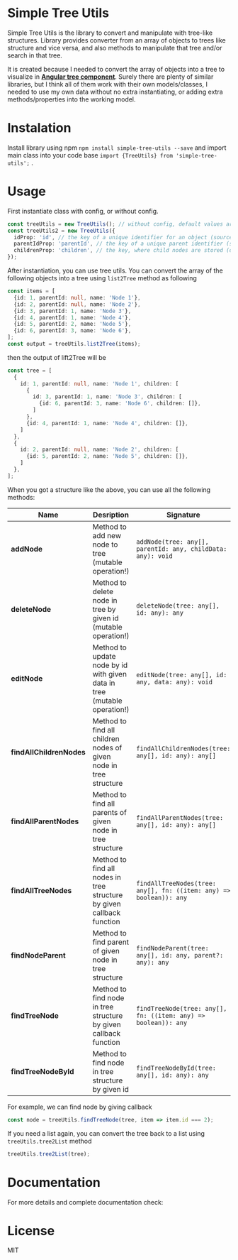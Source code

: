 # Simple Tree Utils
Simple Tree Utils is the library to convert and manipulate with tree-like structures.
Library provides converter from an array of objects to trees like structure and vice versa,
and also methods to manipulate that tree and/or search in that tree.

It is created because I needed to convert the array of objects into a tree to visualize in
[**Angular tree component**](https://www.npmjs.com/package/@circlon/angular-tree-component).
Surely there are plenty of similar libraries, but I think all of them work with their own
models/classes, I needed to use my own data without no extra instantiating,
or adding extra methods/properties into the working model.

# Instalation
Install library using npm `npm install simple-tree-utils --save` and import main class
into your code base `import {TreeUtils} from 'simple-tree-utils';` .

# Usage
First instantiate class with config, or without config.
```ts
const treeUtils = new TreeUtils(); // without config, default values are used (id as idProp, parentId as parentIdProp, children as childrenProp)
const treeUtils2 = new TreeUtils({
  idProp: 'id', // the key of a unique identifier for an object (source object)
  parentIdProp: 'parentId', // the key of a unique parent identifier (source object)
  childrenProp: 'children', // the key, where child nodes are stored (destination object tree)
});
```
After instantiation, you can use tree utils. You can convert the array of the following objects into a tree using `list2Tree` method as following
```ts
const items = [
  {id: 1, parentId: null, name: 'Node 1'},
  {id: 2, parentId: null, name: 'Node 2'},
  {id: 3, parentId: 1, name: 'Node 3'},
  {id: 4, parentId: 1, name: 'Node 4'},
  {id: 5, parentId: 2, name: 'Node 5'},
  {id: 6, parentId: 3, name: 'Node 6'},
];
const output = treeUtils.list2Tree(items);
```
then the output of lift2Tree will be
```ts
const tree = [
  {
    id: 1, parentId: null, name: 'Node 1', children: [
      {
        id: 3, parentId: 1, name: 'Node 3', children: [
          {id: 6, parentId: 3, name: 'Node 6', children: []},
        ]
      },
      {id: 4, parentId: 1, name: 'Node 4', children: []},
    ]
  },
  {
    id: 2, parentId: null, name: 'Node 2', children: [
      {id: 5, parentId: 2, name: 'Node 5', children: []},
    ]
  },
];
```
When you got a structure like the above, you can use all the following methods:

| **Name** | Desription | Signature |
| ---- | ---------- | --------- |
| **addNode** | Method to add new node to tree (mutable operation!) | `addNode(tree: any[], parentId: any, childData: any): void` |
| **deleteNode** | Method to delete node in tree by given id (mutable operation!) | `deleteNode(tree: any[], id: any): any` |
| **editNode** | Method to update node by id with given data in tree (mutable operation!) | `editNode(tree: any[], id: any, data: any): void` |
| **findAllChildrenNodes** | Method to find all children nodes of given node in tree structure | `findAllChildrenNodes(tree: any[], id: any): any[]` |
| **findAllParentNodes** | Method to find all parents of given node in tree structure | `findAllParentNodes(tree: any[], id: any): any[]` |
| **findAllTreeNodes** | Method to find all nodes in tree structure by given callback function | `findAllTreeNodes(tree: any[], fn: ((item: any) => boolean)): any` |
| **findNodeParent** | Method to find parent of given node in tree structure | `findNodeParent(tree: any[], id: any, parent?: any): any` |
| **findTreeNode** | Method to find node in tree structure by given callback function | `findTreeNode(tree: any[], fn: ((item: any) => boolean)): any` |
| **findTreeNodeById** | Method to find node in tree structure by given id | `findTreeNodeById(tree: any[], id: any): any` |
For example, we can find node by giving callback
```ts
const node = treeUtils.findTreeNode(tree, item => item.id === 2);
```
If you need a list again, you can convert the tree back to a list using `treeUtils.tree2List` method
```ts
treeUtils.tree2List(tree);
```

# Documentation
For more details and complete documentation check:

# License
MIT